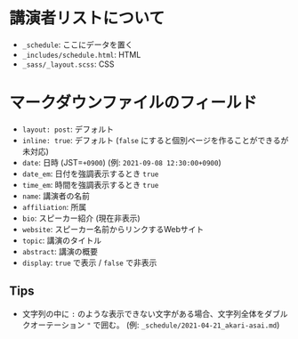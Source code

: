 # 講演者リストについて

- `_schedule`: ここにデータを置く
- `_includes/schedule.html`: HTML
- `_sass/_layout.scss`: CSS

# マークダウンファイルのフィールド

- `layout: post`: デフォルト
- `inline: true`: デフォルト (`false` にすると個別ベージを作ることができるが未対応)
- `date`: 日時 (JST=`+0900`) (例: `2021-09-08 12:30:00+0900`)
- `date_em`: 日付を強調表示するとき `true`
- `time_em`: 時間を強調表示するとき `true`
- `name`: 講演者の名前
- `affiliation`: 所属
- `bio`: スピーカー紹介 (現在非表示)
- `website`: スピーカー名前からリンクするWebサイト
- `topic`: 講演のタイトル
- `abstract`: 講演の概要
- `display`: `true` で表示 / `false` で非表示

## Tips

- 文字列の中に `:` のような表示できない文字がある場合、文字列全体をダブルクオーテーション `"` で囲む。 (例: `_schedule/2021-04-21_akari-asai.md`)

